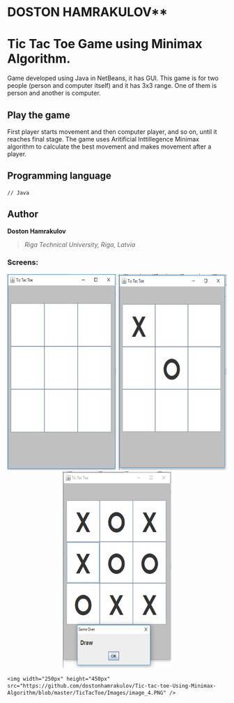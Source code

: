 # DOSTON HAMRAKULOV**

# Tic Tac Toe Game using Minimax Algorithm.

Game developed using Java in NetBeans, it has GUI. This game is for two people (person and computer itself) and it has 3x3 range. One of them is person and another is computer.



## Play the game
First player starts movement and then computer player, and so on, until it reaches final stage. The game uses Aritificial Inttillegence Minimax algorithm to calculate the best movement and makes movement after a player.


## Programming language
```[java]
// Java
```

## Author
**Doston Hamrakulov**
>*Riga Technical University, Riga, Latvia*



### Screens:

<p align="center">
	<img width="250px" height="450px" src="https://github.com/dostonhamrakulov/Tic-tac-toe-Using-Minimax-Algorithm/blob/master/TicTacToe/Images/image_1.PNG"/>
	<img width="250px" height="450px" src="https://github.com/dostonhamrakulov/Tic-tac-toe-Using-Minimax-Algorithm/blob/master/TicTacToe/Images/image_2.PNG" />
	<img width="250px" height="450px" src="https://github.com/dostonhamrakulov/Tic-tac-toe-Using-Minimax-Algorithm/blob/master/TicTacToe/Images/image_3.PNG" />
</p>

<p align="center">
	
	<img width="250px" height="450px" src="https://github.com/dostonhamrakulov/Tic-tac-toe-Using-Minimax-Algorithm/blob/master/TicTacToe/Images/image_4.PNG" />
</p>

